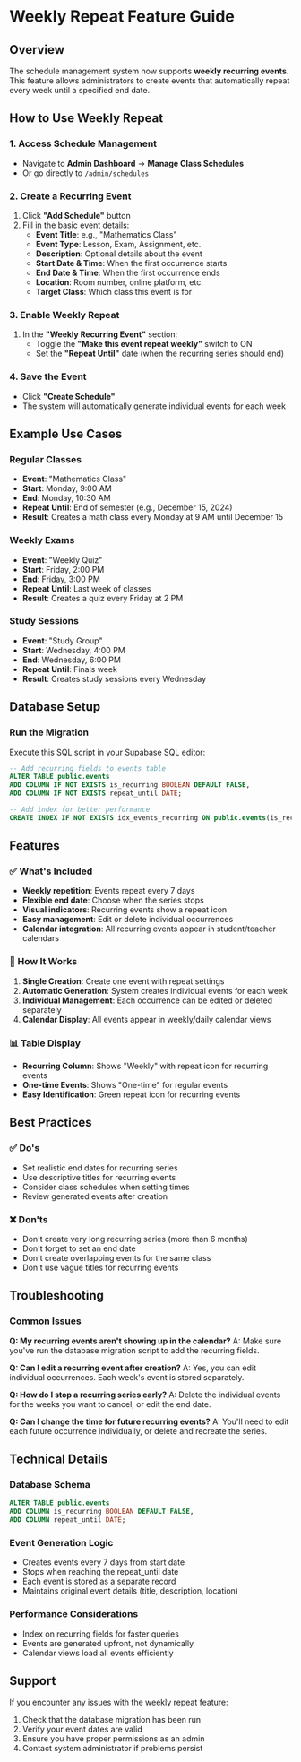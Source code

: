 # Weekly Repeat Feature Guide

## Overview
The schedule management system now supports **weekly recurring events**. This feature allows administrators to create events that automatically repeat every week until a specified end date.

## How to Use Weekly Repeat

### 1. Access Schedule Management
- Navigate to **Admin Dashboard** → **Manage Class Schedules**
- Or go directly to `/admin/schedules`

### 2. Create a Recurring Event
1. Click **"Add Schedule"** button
2. Fill in the basic event details:
   - **Event Title**: e.g., "Mathematics Class"
   - **Event Type**: Lesson, Exam, Assignment, etc.
   - **Description**: Optional details about the event
   - **Start Date & Time**: When the first occurrence starts
   - **End Date & Time**: When the first occurrence ends
   - **Location**: Room number, online platform, etc.
   - **Target Class**: Which class this event is for

### 3. Enable Weekly Repeat
1. In the **"Weekly Recurring Event"** section:
   - Toggle the **"Make this event repeat weekly"** switch to ON
   - Set the **"Repeat Until"** date (when the recurring series should end)

### 4. Save the Event
- Click **"Create Schedule"**
- The system will automatically generate individual events for each week

## Example Use Cases

### Regular Classes
- **Event**: "Mathematics Class"
- **Start**: Monday, 9:00 AM
- **End**: Monday, 10:30 AM
- **Repeat Until**: End of semester (e.g., December 15, 2024)
- **Result**: Creates a math class every Monday at 9 AM until December 15

### Weekly Exams
- **Event**: "Weekly Quiz"
- **Start**: Friday, 2:00 PM
- **End**: Friday, 3:00 PM
- **Repeat Until**: Last week of classes
- **Result**: Creates a quiz every Friday at 2 PM

### Study Sessions
- **Event**: "Study Group"
- **Start**: Wednesday, 4:00 PM
- **End**: Wednesday, 6:00 PM
- **Repeat Until**: Finals week
- **Result**: Creates study sessions every Wednesday

## Database Setup

### Run the Migration
Execute this SQL script in your Supabase SQL editor:

```sql
-- Add recurring fields to events table
ALTER TABLE public.events 
ADD COLUMN IF NOT EXISTS is_recurring BOOLEAN DEFAULT FALSE,
ADD COLUMN IF NOT EXISTS repeat_until DATE;

-- Add index for better performance
CREATE INDEX IF NOT EXISTS idx_events_recurring ON public.events(is_recurring, repeat_until);
```

## Features

### ✅ What's Included
- **Weekly repetition**: Events repeat every 7 days
- **Flexible end date**: Choose when the series stops
- **Visual indicators**: Recurring events show a repeat icon
- **Easy management**: Edit or delete individual occurrences
- **Calendar integration**: All recurring events appear in student/teacher calendars

### 🔄 How It Works
1. **Single Creation**: Create one event with repeat settings
2. **Automatic Generation**: System creates individual events for each week
3. **Individual Management**: Each occurrence can be edited or deleted separately
4. **Calendar Display**: All events appear in weekly/daily calendar views

### 📊 Table Display
- **Recurring Column**: Shows "Weekly" with repeat icon for recurring events
- **One-time Events**: Shows "One-time" for regular events
- **Easy Identification**: Green repeat icon for recurring events

## Best Practices

### ✅ Do's
- Set realistic end dates for recurring series
- Use descriptive titles for recurring events
- Consider class schedules when setting times
- Review generated events after creation

### ❌ Don'ts
- Don't create very long recurring series (more than 6 months)
- Don't forget to set an end date
- Don't create overlapping events for the same class
- Don't use vague titles for recurring events

## Troubleshooting

### Common Issues

**Q: My recurring events aren't showing up in the calendar?**
A: Make sure you've run the database migration script to add the recurring fields.

**Q: Can I edit a recurring event after creation?**
A: Yes, you can edit individual occurrences. Each week's event is stored separately.

**Q: How do I stop a recurring series early?**
A: Delete the individual events for the weeks you want to cancel, or edit the end date.

**Q: Can I change the time for future recurring events?**
A: You'll need to edit each future occurrence individually, or delete and recreate the series.

## Technical Details

### Database Schema
```sql
ALTER TABLE public.events 
ADD COLUMN is_recurring BOOLEAN DEFAULT FALSE,
ADD COLUMN repeat_until DATE;
```

### Event Generation Logic
- Creates events every 7 days from start date
- Stops when reaching the repeat_until date
- Each event is stored as a separate record
- Maintains original event details (title, description, location)

### Performance Considerations
- Index on recurring fields for faster queries
- Events are generated upfront, not dynamically
- Calendar views load all events efficiently

## Support

If you encounter any issues with the weekly repeat feature:
1. Check that the database migration has been run
2. Verify your event dates are valid
3. Ensure you have proper permissions as an admin
4. Contact system administrator if problems persist
